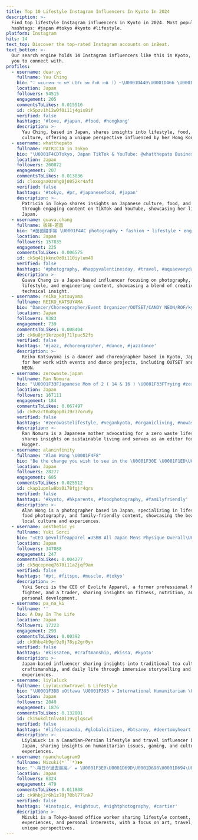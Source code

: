 ```yaml
---
title: Top 10 Lifestyle Instagram Influencers In Kyoto In 2024
description: >-
  Find top lifestyle Instagram influencers in Kyoto in 2024. Most popular
  hashtags: #japan #tokyo #kyoto #lifestyle.
platform: Instagram
hits: 14
text_top: Discover the top-rated Instagram accounts on inBeat.
text_bottom: >-
  Our search engine holds 14 Instagram influencers like this in Kyoto, Japan for
  you to connect with.
profiles:
  - username: dear.yc
    fullname: Yau Ching
    bio: "♡ ᴡᴇʟᴄᴏᴍᴇ ᴛᴏ ᴍʏ ʟɪғᴇ ᴅᴍ ғᴏʀ ᴊᴏʙ :) ~\U0001D440\U0001D466 \U0001D44C\U0001D45C\U0001D462\U0001D447\U0001D462\U0001D44F\U0001D452~ ✿"
    location: Japan
    followers: 54515
    engagement: 205
    commentsToLikes: 0.015516
    id: ck5pzv1h12w0f0i11j4gis8if
    verified: false
    hashtags: '#love, #japan, #food, #hongkong'
    description: >-
      Yau Ching, based in Japan, shares insights into lifestyle, food, and
      culture, offering a unique perspective influenced by her Hong Kong roots.
  - username: whatthepato
    fullname: PATRICIA in Tokyo
    bio: "\U0001F4CDTokyo, Japan TikTok & YouTube: @whatthepato Business/案件: whatthepato@gmail.com MORE FROM ME\U0001F447\U0001F3FC"
    location: Japan
    followers: 260872
    engagement: 207
    commentsToLikes: 0.013836
    id: cloxogaa0zohg0j0852kr4afd
    verified: false
    hashtags: '#tokyo, #pr, #japanesefood, #japan'
    description: >-
      Patricia in Tokyo shares insights on Japanese culture, food, and lifestyle
      through engaging content on TikTok and YouTube, showcasing her life in
      Japan.
  - username: guava.chang
    fullname: 拔辣-若茵
    bio: "#茵茵隨手寫 \U0001F4AC photography • fashion • lifestyle • engineering \U0001F6B4‍♀️\U0001F3CB\U0001F3FB‍♀️ \U0001F4F8 \U0001F963 \U0001F3B5 Contact/合作✉️ Email 或 私訊 \U0001F406 @0617prince"
    location: Japan
    followers: 157835
    engagement: 225
    commentsToLikes: 0.006575
    id: ck5q41jkknc0d0i110iylum48
    verified: false
    hashtags: '#photography, #happyvalentinesday, #travel, #aquaeveryday'
    description: >-
      Guava Chang is a Japan-based influencer focusing on photography, fashion,
      lifestyle, and engineering content, showcasing a blend of creativity and
      technical insight.
  - username: reiko_katsuyama
    fullname: REIKO_KATSUYAMA
    bio: "Dancer/Choreographer/Event Organizer/OUTSET/CANDY NEON/ROF/kyoto.Japan\U0001F1EF\U0001F1F5"
    location: Japan
    followers: 9383
    engagement: 739
    commentsToLikes: 0.008404
    id: ck6u8jr1krzpe0j71lpuc52fo
    verified: false
    hashtags: '#jazz, #choreographer, #dance, #jazzdance'
    description: >-
      Reiko Katsuyama is a dancer and choreographer based in Kyoto, Japan, known
      for her work with events and dance projects, including OUTSET and CANDY
      NEON.
  - username: zerowaste.japan
    fullname: Ran Nomura
    bio: "\U0001F33FJapanese Mom of 2 ( 14 & 16 ) \U0001F33FTrying #zerowaste lifestyle in Japan \U0001F33F@lifehugger.jp editor \U0001F91DFor collabs✉️hello@moonqua.com"
    location: Japan
    followers: 167111
    engagement: 184
    commentsToLikes: 0.067497
    id: ck0vzct0u8gop0i19r37oru9y
    verified: false
    hashtags: '#zerowastelifestyle, #vegankyoto, #organicliving, #nowasteliving'
    description: >-
      Ran Nomura is a Japanese mother advocating for a zero waste lifestyle. She
      shares insights on sustainable living and serves as an editor for Life
      Hugger.
  - username: alaninfinity
    fullname: "Alan Wong \U0001F4F8"
    bio: "Be the change you wish to see in the \U0001F30E \U0001F1ED\U0001F1F0 HK \U0001F4F7 Sony Xperia 5 II/ Sony A7 IV/ Mavic Pro \U0001F4E9 DM/ alanwhla@gmail.com"
    location: Japan
    followers: 28277
    engagement: 685
    commentsToLikes: 0.025512
    id: ckap1upmlw8bs0i78fgjr4qrs
    verified: false
    hashtags: '#kyoto, #hkparents, #foodphotography, #familyfriendly'
    description: >-
      Alan Wong is a photographer based in Japan, specializing in lifestyle,
      food photography, and family-friendly content, showcasing the beauty of
      local culture and experiences.
  - username: aesthetic_ys
    fullname: Yuki Sorci
    bio: "◽️CEO @evolifeapparel ◾️USBB All Japan Mens Physique Overall\U0001F3C6 ◽️Fmr Pro MMA Fighter\U0001F44A\U0001F3FC ◾️Trader\U0001F4C8 \U0001F539@vqfit \U0001F539@yavalabs.official \U0001F539@mycookiedealer"
    location: Japan
    followers: 347088
    engagement: 247
    commentsToLikes: 0.004277
    id: ck5qcepneq7670i11a2jqf9am
    verified: false
    hashtags: '#pt, #fitspo, #muscle, #tokyo'
    description: >-
      Yuki Sorci is the CEO of Evolife Apparel, a former professional MMA
      fighter, and a trader, sharing insights on fitness, nutrition, and
      personal development.
  - username: pa_na_ki
    fullname: ''
    bio: A Day In The Life
    location: Japan
    followers: 17223
    engagement: 293
    commentsToLikes: 0.00392
    id: ck9hbe4b9gf9z0j78sp2gr0yn
    verified: false
    hashtags: '#kissaten, #craftmanship, #kissa, #kyoto'
    description: >-
      Japan-based influencer sharing insights into traditional tea culture,
      craftsmanship, and daily life through immersive storytelling and authentic
      experiences.
  - username: liylaluck
    fullname: LiylaLuck❁Travel & Lifestyle
    bio: "\U0001F3DB uOttawa \U0001F393 ✈️ International Humanitarian \U0001F33B \U0001F3AE Super Geek and GamerGirl \U0001F4DA \U0001F30E Canadian (Persian & Hazara) \U0001F1E8\U0001F1E6\U0001F1EE\U0001F1F7\U0001F1E6\U0001F1EB"
    location: Japan
    followers: 2840
    engagement: 1876
    commentsToLikes: 0.132801
    id: ck15ukdltnlv40i19vglqscwi
    verified: false
    hashtags: '#lifeincanada, #globalcitizen, #btsarmy, #deertomyheart'
    description: >-
      LiylaLuck is a Canadian-Persian lifestyle and travel influencer based in
      Japan, sharing insights on humanitarian issues, gaming, and cultural
      experiences.
  - username: nyanchutagram9
    fullname: Mizuki‪(*˙˘˙*)❥❥
    bio: "＼毎日が過去最高／ ✬ \U0001F3E0\U0001D69D\U0001D698\U0001D694\U0001D6A2\U0001D698 \U0001F382\U0001D7D9\U0001D7D9/\U0001D7DB ただのOLです\U0001F43B 時系列バラバラなので悪しからず\U0001F608 ✬ \U0001F3EB\U0001D69B\U0001D692\U0001D69D\U0001D69C \U0001D69E\U0001D697\U0001D692\U0001D69F. \U0001F3BEsilkycotton/S.A.S \U0001F499 \U0001D675\U0001D671⓺⓹ \U0001F436\U0001F3BB\U0001F375✈️\U0001F0CF\U0001F388\U0001F46F"
    location: Japan
    followers: 6324
    engagement: 479
    commentsToLikes: 0.011808
    id: ck9hbj2r6h1z70j78bl77lnk7
    verified: false
    hashtags: '#instapic, #nightout, #nightphotography, #cartier'
    description: >-
      Mizuki is a Tokyo-based office worker sharing lifestyle content, daily
      experiences, and personal interests, with a focus on art, travel, and
      unique perspectives.
---
```


